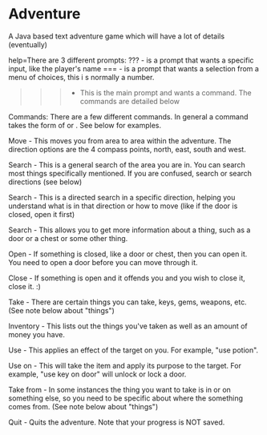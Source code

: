 # Adventure
A Java based text adventure game which will have a lot of details (eventually)

help=There are 3 different prompts:
??? - is a prompt that wants a specific input, like the player's name
=== - is a prompt that wants a selection from a menu of choices, this i s normally a number.
>>> - This is the main prompt and wants a command.  The commands are detailed below

Commands:
There are a few different commands.  In general a command takes the form of <action verb> <target> or <action verb> <source> <preposition> <target>.  See below for examples.

Move <direction> - This moves you from area to area within the adventure.  The direction options are the 4 compass points, north, east, south and west.

Search - This is a general search of the area you are in.  You can search most things specifically mentioned.  If you are confused, search or search directions (see below)

Search <direction> - This is a directed search in a specific direction, helping you understand what is in that direction or how to move (like if the door is closed, open it first)

Search <target> - This allows you to get more information about a thing, such as a door or a chest or some other thing.

Open <target> - If something is closed, like a door or chest, then you can open it.  You need to open a door before you can move through it.

Close <target> - If something is open and it offends you and you wish to close it, close it.  :)

Take <something> - There are certain things you can take, keys, gems, weapons, etc.  (See note below about "things")

Inventory - This lists out the things you've taken as well as an amount of money you have.

Use <target> - This applies an effect of the target on you.  For example, "use potion".

Use <item> on <target> - This will take the item and apply its purpose to the target.  For example, "use key on door" will unlock or lock a door.

Take <something> from <target> - In some instances the thing you want to take is in or on something else, so you need to be specific about where the something comes from.  (See note below about "things")

Quit - Quits the adventure.  Note that your progress is NOT saved.
